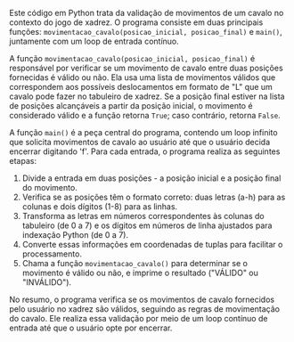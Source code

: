 Este código em Python trata da validação de movimentos de um cavalo no contexto do jogo de xadrez. O programa consiste em duas principais funções: `movimentacao_cavalo(posicao_inicial, posicao_final)` e `main()`, juntamente com um loop de entrada contínuo.

A função `movimentacao_cavalo(posicao_inicial, posicao_final)` é responsável por verificar se um movimento de cavalo entre duas posições fornecidas é válido ou não. Ela usa uma lista de movimentos válidos que correspondem aos possíveis deslocamentos em formato de "L" que um cavalo pode fazer no tabuleiro de xadrez. Se a posição final estiver na lista de posições alcançáveis a partir da posição inicial, o movimento é considerado válido e a função retorna `True`; caso contrário, retorna `False`.

A função `main()` é a peça central do programa, contendo um loop infinito que solicita movimentos de cavalo ao usuário até que o usuário decida encerrar digitando 'f'. Para cada entrada, o programa realiza as seguintes etapas:

1. Divide a entrada em duas posições - a posição inicial e a posição final do movimento.
2. Verifica se as posições têm o formato correto: duas letras (a-h) para as colunas e dois dígitos (1-8) para as linhas.
3. Transforma as letras em números correspondentes às colunas do tabuleiro (de 0 a 7) e os dígitos em números de linha ajustados para indexação Python (de 0 a 7).
4. Converte essas informações em coordenadas de tuplas para facilitar o processamento.
5. Chama a função `movimentacao_cavalo()` para determinar se o movimento é válido ou não, e imprime o resultado ("VÁLIDO" ou "INVÁLIDO").

No resumo, o programa verifica se os movimentos de cavalo fornecidos pelo usuário no xadrez são válidos, seguindo as regras de movimentação do cavalo. Ele realiza essa validação por meio de um loop contínuo de entrada até que o usuário opte por encerrar.
